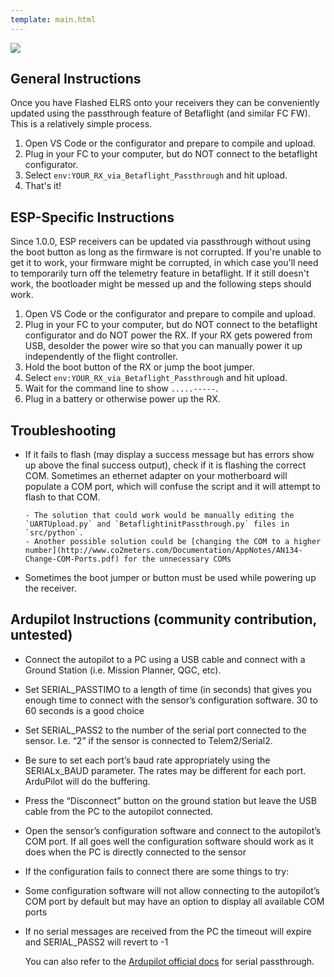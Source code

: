 ```yaml
---
template: main.html
---
```


<img src="https://raw.githubusercontent.com/ExpressLRS/ExpressLRS-Hardware/master/img/software.png">

## General Instructions

Once you have Flashed ELRS onto your receivers they can be conveniently updated using the passthrough feature of Betaflight (and similar FC FW). This is a relatively simple process.
  
1. Open VS Code or the configurator and prepare to compile and upload.  
2. Plug in your FC to your computer, but do NOT connect to the betaflight configurator.  
3. Select `env:YOUR_RX_via_Betaflight_Passthrough` and hit upload.  
4. That's it!

## ESP-Specific Instructions

Since 1.0.0, ESP receivers can be updated via passthrough without using the boot button as long as the firmware is not corrupted. If you're unable to get it to work, your firmware might be corrupted, in which case you'll need to temporarily turn off the telemetry feature in betaflight. If it still doesn't work, the bootloader might be messed up and the following steps should work.

1. Open VS Code or the configurator and prepare to compile and upload.  
2. Plug in your FC to your computer, but do NOT connect to the betaflight configurator and do NOT power the RX. If your RX gets powered from USB, desolder the power wire so that you can manually power it up independently of the flight controller.  
3. Hold the boot button of the RX or jump the boot jumper.  
4. Select `env:YOUR_RX_via_Betaflight_Passthrough` and hit upload.  
5. Wait for the command line to show `.....-----`.  
6. Plug in a battery or otherwise power up the RX.

## Troubleshooting

- If it fails to flash (may display a success message but has errors show up above the final success output), check if it is flashing the correct COM. Sometimes an ethernet adapter on your motherboard will populate a COM port, which will confuse the script and it will attempt to flash to that COM. 
   
      - The solution that could work would be manually editing the `UARTUpload.py` and `BetaflightinitPassthrough.py` files in `src/python`.
      - Another possible solution could be [changing the COM to a higher number](http://www.co2meters.com/Documentation/AppNotes/AN134-Change-COM-Ports.pdf) for the unnecessary COMs 

- Sometimes the boot jumper or button must be used while powering up the receiver.

## Ardupilot Instructions (community contribution, untested)

- Connect the autopilot to a PC using a USB cable and connect with a Ground Station (i.e. Mission Planner, QGC, etc).
- Set SERIAL_PASSTIMO to a length of time (in seconds) that gives you enough time to connect with the sensor’s configuration software. 30 to 60 seconds is a good choice
- Set SERIAL_PASS2 to the number of the serial port connected to the sensor. I.e. “2” if the sensor is connected to Telem2/Serial2.
- Be sure to set each port’s baud rate appropriately using the SERIALx_BAUD parameter. The rates may be different for each port. ArduPilot will do the buffering.
- Press the “Disconnect” button on the ground station but leave the USB cable from the PC to the autopilot connected.
- Open the sensor’s configuration software and connect to the autopilot’s COM port. If all goes well the configuration software should work as it does when the PC is directly connected to the sensor
- If the configuration fails to connect there are some things to try:
- Some configuration software will not allow connecting to the autopilot’s COM port by default but may have an option to display all available COM ports
- If no serial messages are received from the PC the timeout will expire and SERIAL_PASS2 will revert to -1

   You can also refer to the [Ardupilot official docs](https://ardupilot.org/plane/docs/common-serial-passthrough.html) for serial passthrough.

